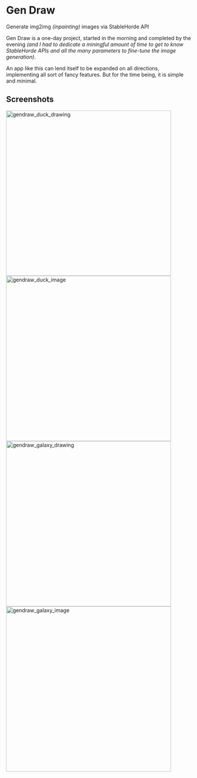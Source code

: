 # Gen Draw
Generate img2img _(inpainting)_ images via StableHorde API

Gen Draw is a one-day project, started in the morning and completed by the evening _(and I had to dedicate a miningful amount of time to get to know StableHorde APIs and all the many parameters to fine-tune the image generation)_.

An app like this can lend itself to be expanded on all directions, implementing all sort of fancy features. But for the time being, it is simple and minimal.

## Screenshots
<img width="448" alt="gendraw_duck_drawing" src="https://github.com/francesconatali/gendraw/assets/34441930/51004d36-feaf-4273-8427-5581494be72e">
<img width="448" alt="gendraw_duck_image" src="https://github.com/francesconatali/gendraw/assets/34441930/b195bc2d-c785-4ef8-8ec0-ee32c45919de">
<img width="448" alt="gendraw_galaxy_drawing" src="https://github.com/francesconatali/gendraw/assets/34441930/22768d5c-43e4-456f-8a58-8acfc075ccdb">
<img width="448" alt="gendraw_galaxy_image" src="https://github.com/francesconatali/gendraw/assets/34441930/47facd95-3de6-4564-84ce-b6c37034a2f2">

